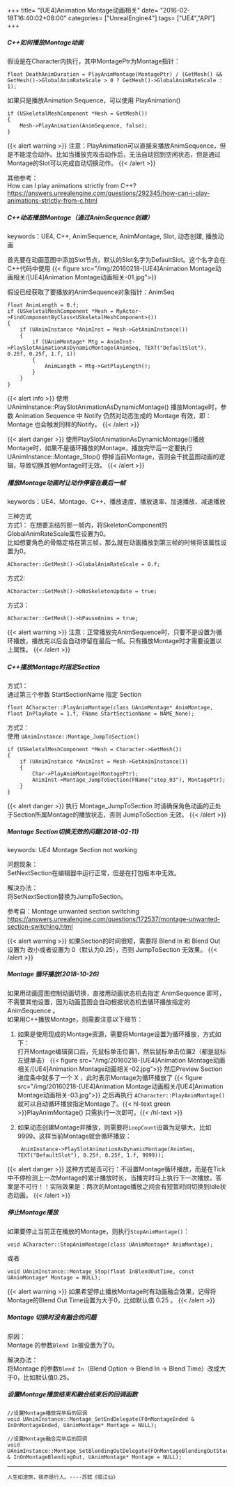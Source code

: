 +++
title= "[UE4]Animation Montage动画相关"
date= "2016-02-18T16:40:02+08:00"
categories= ["UnrealEngine4"]
tags= ["UE4","API"]
+++

##### C++如何播放Montage动画

假设是在Character内执行，其中MontagePtr为Montage指针：

	float DeathAnimDuration = PlayAnimMontage(MontagePtr) / (GetMesh() && GetMesh()->GlobalAnimRateScale > 0 ? GetMesh()->GlobalAnimRateScale : 1);

如果只是播放Animation Sequence，可以使用 PlayAnimation()

	if (USkeletalMeshComponent *Mesh = GetMesh())
	{
		Mesh->PlayAnimation(AnimSequence, false);
	}

{{< alert warning >}}
注意：PlayAnimation可以直接来播放AnimSequence，但是不能混合动作。比如当播放完攻击动作后，无法自动回到空闲状态，但是通过Montage的Slot可以完成自动切换动作。
{{< /alert >}}


其他参考：  
How can I play animations strictly from C++?  
https://answers.unrealengine.com/questions/292345/how-can-i-play-animations-strictly-from-c.html

##### C++动态播放Montage（通过AnimSequence创建）

keywords：UE4, C++, AnimSequence, AnimMontage, Slot, 动态创建, 播放动画

首先要在动画蓝图中添加Slot节点，默认的Slot名字为DefaultSlot。这个名字会在C++代码中使用
{{< figure src="/img/20160218-[UE4]Animation Montage动画相关/[UE4]Animation Montage动画相关-01.jpg">}}

假设已经获取了要播放的AnimSequence对象指针：AnimSeq

    float AnimLength = 0.f;
    if (USkeletalMeshComponent *Mesh = MyActor->FindComponentByClass<USkeletalMeshComponent>())
    {
        if (UAnimInstance *AnimInst = Mesh->GetAnimInstance())
        {
            if (UAnimMontage* Mtg = AnimInst->PlaySlotAnimationAsDynamicMontage(AnimSeq, TEXT("DefaultSlot"), 0.25f, 0.25f, 1.f, 1))
            {
                AnimLength = Mtg->GetPlayLength();
            }
        }
    }
    
{{< alert info >}}
使用 UAnimInstance::PlaySlotAnimationAsDynamicMontage() 播放Montage时，参数 Animation Sequence 中 Notify 仍然对动态生成的 Montage 有效，即：Montage 也会触发同样的Notify。
{{< /alert >}}

{{< alert danger >}}
使用PlaySlotAnimationAsDynamicMontage()播放Montage时，如果不是循环播放的Montage，播放完毕后一定要执行 UAnimInstance::Montage_Stop() 停掉当前Montage，否则会干扰蓝图动画的逻辑，导致切换其他Montage时无效。
{{< /alert >}}

##### 播放Montage动画时让动作停留在最后一帧

keywords：UE4、Montage、C++、播放速度、播放速率、加速播放、减速播放

三种方式  
方式1：
在想要冻结的那一帧内，将SkeletonComponent的GlobalAnimRateScale属性设置为0。  
比如想要角色的骨骼定格在第三帧，那么就在动画播放到第三帧的时候将该属性设置为0。

    ACharacter::GetMesh()->GlobalAnimRateScale = 0.f;

方式2:

    ACharacter::GetMesh()->bNoSkeletonUpdate = true;

方式3：

    ACharacter::GetMesh()->bPauseAnims = true;

{{< alert warning >}}
注意：正常播放完AnimSequence时，只要不是设置为循环播放，播放完以后会自动停留在最后一帧。只有播放Montage时才需要设置以上属性。
{{< /alert >}}

##### C++播放Montage时指定Section

方式1：  
通过第三个参数 StartSectionName 指定 Section
    
    float ACharacter::PlayAnimMontage(class UAnimMontage* AnimMontage, float InPlayRate = 1.f, FName StartSectionName = NAME_None);

方式2：  
使用 `UAnimInstance::Montage_JumpToSection()` 

    if (USkeletalMeshComponent *Mesh = Character->GetMesh())
    {
        if (UAnimInstance *AnimInst = Mesh->GetAnimInstance())
        {
            Char->PlayAnimMontage(MontagePtr);
            AnimInst->Montage_JumpToSection(FName("step_03"), MontagePtr);
        }
    }
    
{{< alert danger >}}
执行 Montage_JumpToSection 时请确保角色动画的正处于Section所属Montage的播放状态，否则 JumpToSection 无效。
{{< /alert >}}

##### Montage Section切换无效的问题(2018-02-11)

keywords: UE4 Montage Section not working

问题现象：  
SetNextSection在编辑器中运行正常，但是在打包版本中无效。

解决办法：  
将SetNextSection替换为JumpToSection。

参考自：Montage unwanted section switching  
https://answers.unrealengine.com/questions/172537/montage-unwanted-section-switching.html

{{< alert warning >}}
如果Section的时间很短，需要将 Blend In 和 Blend Out 设置为 改小或者设置为 0（默认为0.25），否则 JumpToSection 无效果。
{{< /alert >}}

##### Montage 循环播放(2018-10-26)

如果用动画蓝图控制动画切换，直接用动画状态机去指定 AnimSequence 即可，不需要其他设置，因为动画蓝图会自动根据状态机去循环播放指定的 AnimSequence 。  
如果用C++播放Montage，则需要注意以下细节：

1. 如果是使用现成的Montage资源，需要将Montage设置为循环播放，方式如下：  
打开Montage编辑窗口后，先鼠标单击位置1，然后鼠标单击位置2（都是鼠标左键单击）
{{< figure src="/img/20160218-[UE4]Animation Montage动画相关/[UE4]Animation Montage动画相关-02.jpg">}}
然后Preview Section 进度条中就多了一个 X ，此时表示Montage为循环播放了
{{< figure src="/img/20160218-[UE4]Animation Montage动画相关/[UE4]Animation Montage动画相关-03.jpg">}}
之后再执行 `ACharacter::PlayAnimMontage()` 就可以自动循环播放指定Montage了。{{< hl-text green >}}PlayAnimMontage() 只需执行一次即可。{{< /hl-text >}}

2. 如果动态创建Montage并播放，则需要将`LoopCount`设置为足够大，比如 9999。这样当前Montage就会循环播放：

        AnimInstance->PlaySlotAnimationAsDynamicMontage(AnimSeq, TEXT("DefaultSlot"), 0.25f, 0.25f, 1.f, 9999));
        
{{< alert danger >}}
这种方式是否可行：不设置Montage循环播放，而是在Tick中不停检测上一次Montage的累计播放时长，当播完时马上执行下一次播放。答案是不可行！！实际效果是：两次的Montage播放之间会有短暂时间切换到Idle状态动画。
{{< /alert >}}
    
##### 停止Montage播放
如果要停止当前正在播放的Montage，则执行`StopAnimMontage()`：

    void ACharacter::StopAnimMontage(class UAnimMontage* AnimMontage);
    
或者

    void UAnimInstance::Montage_Stop(float InBlendOutTime, const UAnimMontage* Montage = NULL);
    
{{< alert warning >}}
如果希望停止播放Montage时有动画融合效果，记得将Montage的Blend Out Time设置为大于0，比如默认值 0.25 。
{{< /alert >}}

##### Montage 切换时没有融合的问题

原因：  
Montage 的参数`Blend In`被设置为了0。

解决办法：  
将Montage 的参数`Blend In`（Blend Option -> Blend In -> Blend Time）改成大于0，比如默认值0.25。

##### 设置Montage播放结束和融合结束后的回调函数

    //设置Montage播放完毕后的回调
    void UAnimInstance::Montage_SetEndDelegate(FOnMontageEnded & InOnMontageEnded, UAnimMontage* Montage = NULL);
	
    //设置Montage融合完毕后的回调
	void UAnimInstance::Montage_SetBlendingOutDelegate(FOnMontageBlendingOutStarted & InOnMontageBlendingOut, UAnimMontage* Montage = NULL);

***
`人生如逆旅，我亦是行人。----苏轼《临江仙》`